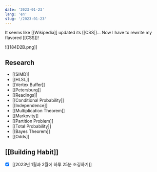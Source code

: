 ```yaml
---
date: '2023-01-23'
lang: 'en'
slug: '/2023-01-23'
---
```


It seems like [[Wikipedia]] updated its [[CSS]]...
Now I have to rewrite my flavored [[CSS]]!

![[184D2B.png]]

## Research

- [[SIMD]]
- [[HLSL]]
- [[Vertex Buffer]]
- [[Petersburg]]
- [[Readings]]
- [[Conditional Probability]]
- [[Independence]]
- [[Multiplication Theorem]]
- [[Markovity]]
- [[Partition Problem]]
- [[Total Probability]]
- [[Bayes Theorem]]
- [[Odds]]

## [[Building Habit]]

- [x] [[2023년 1월과 2월에 하루 25분 조깅하기]]
